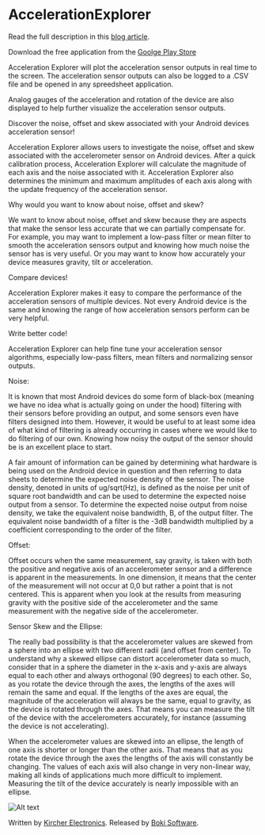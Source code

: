 AccelerationExplorer
====================

Read the full description in this [blog article](http://blog.kircherelectronics.com/blog/index.php/85-blog/android-articles/android-sensor-articles/73-android-accelerometer-noise-offset-skew).

Download the free application from the [Goolge Play Store](https://play.google.com/store/apps/details?id=com.kircherelectronics.accelerationexplorer&hl=en)

Acceleration Explorer will plot the acceleration sensor outputs in real time to the screen. The acceleration sensor outputs can also be logged to a .CSV file and be opened in any spreedsheet application.

Analog gauges of the acceleration and rotation of the device are also displayed to help further visualize the acceleration sensor outputs.

Discover the noise, offset and skew associated with your Android devices acceleration sensor! 

Acceleration Explorer allows users to investigate the noise, offset and skew associated with the accelerometer sensor on Android devices. After a quick calibration process, Acceleration Explorer will calculate the magnitude of each axis and the noise associated with it. Acceleration Explorer also determines the minimum and maximum amplitudes of each axis along with the update frequency of the acceleration sensor.

Why would you want to know about noise, offset and skew?

We want to know about noise, offset and skew because they are aspects that make the sensor less accurate that we can partially compensate for. For example, you may want to implement a low-pass filter or mean filter to smooth the acceleration sensors output and knowing how much noise the sensor has is very useful. Or you may want to know how accurately your device measures gravity, tilt or acceleration.

Compare devices!

Acceleration Explorer makes it easy to compare the performance of the acceleration sensors of multiple devices. Not every Android device is the same and knowing the range of how acceleration sensors perform can be very helpful.

Write better code!

Acceleration Explorer can help fine tune your acceleration sensor algorithms, especially low-pass filters, mean filters and normalizing sensor outputs.

Noise:

It is known that most Android devices do some form of black-box (meaning we have no idea what is actually going on under the hood) filtering with their sensors before providing an output, and some sensors even have filters designed into them. However, it would be useful to at least some idea of what kind of filtering is already occurring in cases where we would like to do filtering of our own. Knowing how noisy the output of the sensor should be is an excellent place to start.

A fair amount of information can be gained by determining what hardware is being used on the Android device in question and then referring to data sheets to determine the expected noise density of the sensor. The noise density, denoted in units of ug/sqrt(Hz), is defined as the noise per unit of square root bandwidth and can be used to determine the expected noise output from a sensor. To determine the expected noise output from noise density, we take the equivalent noise bandwidth, B, of the output filter. The equivalent noise bandwidth of a filter is the -3dB bandwidth multiplied by a coefficient corresponding to the order of the filter.

Offset:

Offset occurs when the same measurement, say gravity, is taken with both the positive and negative axis of an accelerometer sensor and a difference is apparent in the measurements. In one dimension, it means that the center of the measurement will not occur at 0,0 but rather a point that is not centered. This is apparent when you look at the results from measuring gravity with the positive side of the accelerometer and the same measurement with the negative side of the accelerometer.

Sensor Skew and the Ellipse:

The really bad possibility is that the accelerometer values are skewed from a sphere into an ellipse with two different radii (and offset from center). To understand why a skewed ellipse can distort accelerometer data so much, consider that in a sphere the diameter in the x-axis and y-axis are always equal to each other and always orthogonal (90 degrees) to each other. So, as you rotate the device through the axes, the lengths of the axes will remain the same and equal. If the lengths of the axes are equal, the magnitude of the acceleration will always be the same, equal to gravity, as the device is rotated through the axes. That means you can measure the tilt of the device with the accelerometers accurately, for instance (assuming the device is not accelerating).

When the accelerometer values are skewed into an ellipse, the length of one axis is shorter or longer than the other axis. That means that as you rotate the device through the axes the lengths of the axis will constantly be changing. The values of each axis will also change in very non-linear way, making all kinds of applications much more difficult to implement. Measuring the tilt of the device accurately is nearly impossible with an ellipse.

![Alt text](http://blog.kircherelectronics.com/blog/images/screenshot.png "Android Acceleration Explorer Screenshot")

Written by [Kircher Electronics](https://www.kircherelectronics.com).
Released by [Boki Software](https://www.bokisoftware.com).
